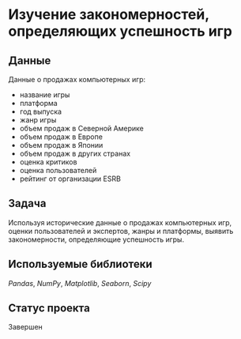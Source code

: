 # Изучение закономерностей, определяющих успешность игр

## Данные

 Данные о продажах компьютерных игр:

* название игры
* платформа
* год выпуска
* жанр игры
* объем продаж в Северной Америке
* объем продаж в Европе
* объем продаж в Японии
* объем продаж в других странах
* оценка критиков
* оценка пользователей
* рейтинг от организации ESRB

## Задача


 Используя исторические данные о продажах компьютерных игр, оценки пользователей и экспертов, жанры и платформы, выявить закономерности, определяющие успешность игры.

## Используемые библиотеки

_Pandas_, _NumPy_, _Matplotlib_, _Seaborn_,  _Scipy_

## Статус проекта

Завершен
